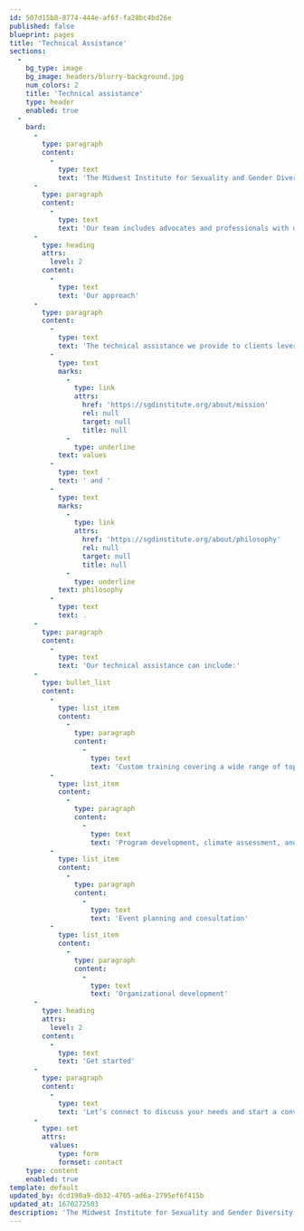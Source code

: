 ```yaml
---
id: 507d15b8-8774-444e-af6f-fa28bc4bd26e
published: false
blueprint: pages
title: 'Technical Assistance'
sections:
  -
    bg_type: image
    bg_image: headers/blurry-background.jpg
    num_colors: 2
    title: 'Technical assistance'
    type: header
    enabled: true
  -
    bard:
      -
        type: paragraph
        content:
          -
            type: text
            text: 'The Midwest Institute for Sexuality and Gender Diversity provides individualized technical assistance to organizations seeking to advance knowledge of diverse sexualities and genders and increase capacity to to support and serve the lesbian, gay, bisexual, transgender, queer, intersex, and asexual (LGBTQIA) community.'
      -
        type: paragraph
        content:
          -
            type: text
            text: 'Our team includes advocates and professionals with diverse expertise to help your business, agency, or school achieve its diversity, equity and inclusion (DEI) goals.'
      -
        type: heading
        attrs:
          level: 2
        content:
          -
            type: text
            text: 'Our approach'
      -
        type: paragraph
        content:
          -
            type: text
            text: 'The technical assistance we provide to clients leverages adaptable tools and strategies which center their present strengths and opportunities to promote successful organizational change management. Our work is guided by our organizational '
          -
            type: text
            marks:
              -
                type: link
                attrs:
                  href: 'https://sgdinstitute.org/about/mission'
                  rel: null
                  target: null
                  title: null
              -
                type: underline
            text: values
          -
            type: text
            text: ' and '
          -
            type: text
            marks:
              -
                type: link
                attrs:
                  href: 'https://sgdinstitute.org/about/philosophy'
                  rel: null
                  target: null
                  title: null
              -
                type: underline
            text: philosophy
          -
            type: text
            text: .
      -
        type: paragraph
        content:
          -
            type: text
            text: 'Our technical assistance can include:'
      -
        type: bullet_list
        content:
          -
            type: list_item
            content:
              -
                type: paragraph
                content:
                  -
                    type: text
                    text: 'Custom training covering a wide range of topics related to gender and sexuality'
          -
            type: list_item
            content:
              -
                type: paragraph
                content:
                  -
                    type: text
                    text: 'Program development, climate assessment, and evaluation'
          -
            type: list_item
            content:
              -
                type: paragraph
                content:
                  -
                    type: text
                    text: 'Event planning and consultation'
          -
            type: list_item
            content:
              -
                type: paragraph
                content:
                  -
                    type: text
                    text: 'Organizational development'
      -
        type: heading
        attrs:
          level: 2
        content:
          -
            type: text
            text: 'Get started'
      -
        type: paragraph
        content:
          -
            type: text
            text: 'Let’s connect to discuss your needs and start a conversation about technical assistance and training services.'
      -
        type: set
        attrs:
          values:
            type: form
            formset: contact
    type: content
    enabled: true
template: default
updated_by: dcd190a9-db32-4705-ad6a-2795ef6f415b
updated_at: 1670272503
description: 'The Midwest Institute for Sexuality and Gender Diversity provides individualized technical assistance to organizations seeking to advance knowledge of diverse sexualities and genders and increase capacity to to support and serve the lesbian, gay, bisexual, transgender, queer, intersex, and asexual (LGBTQIA) community.'
---
```


